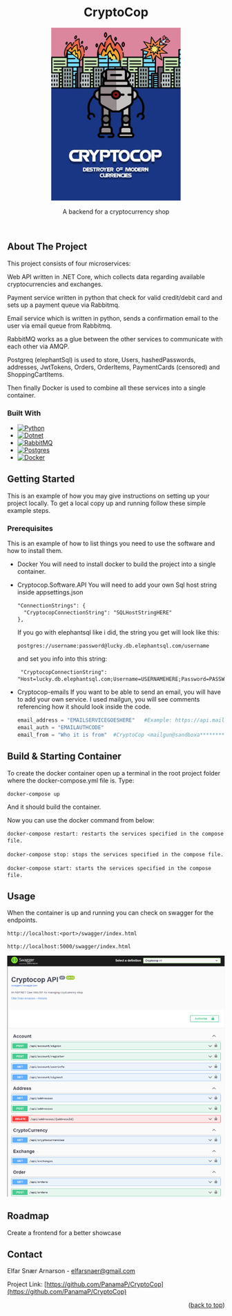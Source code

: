 <a name="readme-top"></a>

<br />

<div align="center">
<h1 >CryptoCop</h1>
</div>

<div  align="center">
<p><a href="/assignment-description.pdf" title="Project Assignment Pdf">
  <img src="images/projectPhoto.png" alt="Google logo" width="300" height="400">
</a></p>
<p>A backend for a cryptocurrency shop</p>
</div>
<br>

<!-- ABOUT THE PROJECT -->
## About The Project

This project consists of four microservices:

Web API written in .NET Core, which collects data regarding available cryptocurrencies and exchanges.

Payment service written in python that check for valid credit/debit card and sets up a payment queue via Rabbitmq.

Email service which is written in python, sends a confirmation email to the user via email queue from Rabbitmq.

RabbitMQ works as a glue between the other services to communicate with each other via AMQP.

Postgreq (elephantSql) is used to store, Users, hashedPasswords, addresses, JwtTokens, Orders, OrderItems, PaymentCards (censored) and ShoppingCartItems.

Then finally Docker is used to combine all these services into a single container.



### Built With

* [![Python][Python]][Python-url]
* [![Dotnet][Dotnet]][Dotnet-url]
* [![RabbitMQ][RabbitMQ]][RabbitMQ-url]
* [![Postgres][Postgres]][Postgres-url]
* [![Docker][Docker]][Docker-url]


<!-- GETTING STARTED -->
## Getting Started

This is an example of how you may give instructions on setting up your project locally.
To get a local copy up and running follow these simple example steps.

### Prerequisites

This is an example of how to list things you need to use the software and how to install them.

* Docker
  You will need to install docker to build the project into a single container.

* Cryptocop.Software.API
  You will need to add your own Sql host string inside appsettings.json
  ```
  "ConnectionStrings": {
    "CryptocopConnectionString": "SQLHostStringHERE"
  },
  ```
  If you go with elephantsql like i did, the string you get will look like this:
  ```
  postgres://username:password@lucky.db.elephantsql.com/username
  ```
  and set you info into this string:
  ```
   "CryptocopConnectionString": "Host=lucky.db.elephantsql.com;Username=USERNAMEHERE;Password=PASSWORDHERE;Database=USERNAMEHERE"
  ```
  
* Cryptocop-emails
  If you want to be able to send an email, you will have to add your own service. I used mailgun, you will see comments      referencing how it should look inside the code. 
  ```python
  email_address = "EMAILSERVICEGOESHERE"   #Example: https://api.mailgun.net/v3/sandboxa*********.mailgun.org/messages
  email_auth = "EMAILAUTHCODE"
  email_from = "Who it is from"  #CryptoCop <mailgun@sandboxa*********.mailgun.org>
  ```



## Build & Starting Container

To create the docker container open up a terminal in the root project folder where the docker-compose.yml file is.
Type:
  ```
  docker-compose up
  ```
And it should build the container.

Now you can use the docker command from below:
  ```
  docker-compose restart: restarts the services specified in the compose file.
  
  docker-compose stop: stops the services specified in the compose file.
  
  docker-compose start: starts the services specified in the compose file.
  ```
  
## Usage

  When the container is up and running you can check on swagger for the endpoints.
  ```
  http://localhost:<port>/swagger/index.html
  ```
  
  ```
  http://localhost:5000/swagger/index.html
  ```
  <img src="images/swaggerUI.png">

## Roadmap

  Create a frontend for a better showcase


<!-- CONTACT -->
## Contact

Elfar Snær Arnarson - elfarsnaer@gmail.com

Project Link: [https://github.com/PanamaP/CryptoCop](https://github.com/PanamaP/CryptoCop)

<p align="right">(<a href="#readme-top">back to top</a>)</p>



<!-- MARKDOWN LINKS & IMAGES -->
<!-- https://www.markdownguide.org/basic-syntax/#reference-style-links -->
[Python]:https://img.shields.io/badge/Python-3776AB?style=for-the-badge&logo=python&logoColor=white
[Python-url]:https://www.python.org/
[Dotnet]:https://img.shields.io/badge/.NET-5C2D91?style=for-the-badge&logo=.net&logoColor=white
[Dotnet-url]:https://dotnet.microsoft.com/en-us/
[RabbitMQ]:https://img.shields.io/badge/rabbitmq-%23FF6600.svg?&style=for-the-badge&logo=rabbitmq&logoColor=white
[RabbitMQ-url]:https://www.rabbitmq.com/
[Postgres]:https://img.shields.io/badge/PostgreSQL-316192?style=for-the-badge&logo=postgresql&logoColor=white
[Postgres-url]:https://www.postgresql.org/
[Docker]: https://img.shields.io/badge/docker-%230db7ed.svg?style=for-the-badge&logo=docker&logoColor=white
[Docker-url]:https://www.docker.com/
